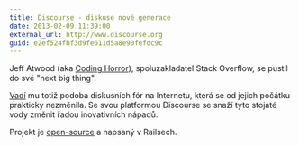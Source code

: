 ```yaml
---
title: Discourse - diskuse nové generace
date: 2013-02-09 11:39:00
external_url: http://www.discourse.org
guid: e2ef524fbf3d9fe611d5a8e90fefdc9c
---
```


Jeff Atwood (aka [Coding Horror](http://www.codinghorror.com/blog/)), spoluzakladatel Stack Overflow, se pustil do své "next big thing".

[Vadí](http://www.codinghorror.com/blog/2013/02/civilized-discourse-construction-kit.html) mu totiž podoba diskusních fór na Internetu, která se od jejich počátku prakticky nezměnila. Se svou platformou Discourse se snaží tyto stojaté vody změnit řadou inovativních nápadů.

Projekt je [open-source](https://github.com/discourse/discourse) a napsaný v Railsech.
